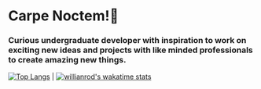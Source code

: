 # Carpe Noctem!👋
### Curious undergraduate developer with inspiration to work on exciting new ideas and projects with like minded professionals to create amazing new things.

<!--
**BimsaraGunarathna/BimsaraGunarathna** is a ✨ _special_ ✨ repository because its `README.md` (this file) appears on your GitHub profile.

Here are some ideas to get you started:

- 🔭 I’m currently working on ...
- 🌱 I’m currently learning ...
- 👯 I’m looking to collaborate on ...
- 🤔 I’m looking for help with ...
- 💬 Ask me about ...
- 📫 How to reach me: ...
- 😄 Pronouns: ...
- ⚡ Fun fact: ...
-->
[![Top Langs](https://github-readme-stats.vercel.app/api/top-langs/?username=BimsaraGunarathna)](https://github.com/anuraghazra/github-readme-stats) | [![willianrod's wakatime stats](https://github-readme-stats.vercel.app/api/wakatime?username=Autodidact97)](https://github.com/anuraghazra/github-readme-stats)


